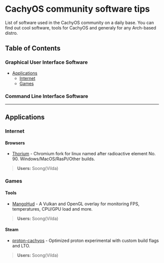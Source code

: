 # CachyOS community software tips
List of software used in the CachyOS community on a daily base. You can find out cool software, tools for CachyOS and generaly for any Arch-based distro.

## Table of Contents

### Graphical User Interface Software
- [Applications](#applications)
  - [Internet](#internet)
  - [Games](#games)


### Command Line Interface Software
---
## Applications
### Internet
#### Browsers
- [Thorium](https://github.com/Alex313031/thorium) - Chromium fork for linux named after radioactive element No. 90. Windows/MacOS/RasPi/Other builds.
> **Users:** Soong(Vilda)

### Games
#### Tools
- [MangoHud](https://github.com/flightlessmango/MangoHud) - A Vulkan and OpenGL overlay for monitoring FPS, temperatures, CPU/GPU load and more.
> **Users:** Soong(Vilda)

#### Steam
- [proton-cachyos](https://github.com/CachyOS/CachyOS-PKGBUILDS/tree/master/proton-cachyos) - Optimized proton experimental with custom build flags and LTO.
> **Users:** Soong(Vilda)
